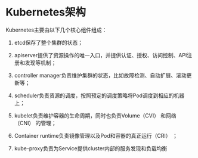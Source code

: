 # Kubernetes架构

Kubernetes主要由以下几个核心组件组成：

1. etcd保存了整个集群的状态；
2. apiserver提供了资源操作的唯一入口，并提供认证、授权、访问控制、API注册和发现等机制；
3. controller manager负责维护集群的状态，比如故障检测、自动扩展、滚动更新等；
4. scheduler负责资源的调度，按照预定的调度策略将Pod调度到相应的机器上；

5. kubelet负责维护容器的生命周期，同时也负责Volume（CVI） 和网络（CNI） 的管理；

6. Container runtime负责镜像管理以及Pod和容器的真正运行（CRI） ；

7. kube-proxy负责为Service提供cluster内部的服务发现和负载均衡



